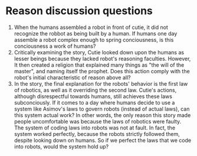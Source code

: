 # Reason discussion questions
1. When the humans assembled a robot in front of cutie, it did not recognize the robbot as being built by a human. If humans one day assemble a robot complex enough to spring conciousness, is this conciousness a work of humans? 
2. Critically examining the story, Cutie looked down upon the humans as lesser beings because they lacked robot's reasoning faculties. However, It then created a religion that explained many things as "the will of the master", and naming itself the prophet. Does this action comply with the robot's initial characteristic of reason above all? 
3. In the story, the final explanation for the robots' behavior is the first law of robotics, as well as it overriding the second law. Cutie's actions, although disrespectful towards humans, still achieves these laws subconciously. If it comes to a day where humans decide to use a system like Asimov's laws to govern robots (instead of actual laws), can this system actual work? In other words, the only reason this story made people uncomfortable was because the laws of robotics were faulty. The system of coding laws into robots was not at fault. In fact, the system worked perfectly, because the robots strictly followed them, despite looking down on humans. So if we perfect the laws that we code into robots, would the system hold up?
